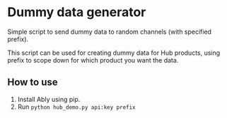 # Dummy data generator

Simple script to send dummy data to random channels (with specified prefix).

This script can be used for creating dummy data for Hub products, using prefix to scope down for which product you want the data. 

## How to use

1. Install Ably using pip. 
2. Run `python hub_demo.py api:key prefix`
